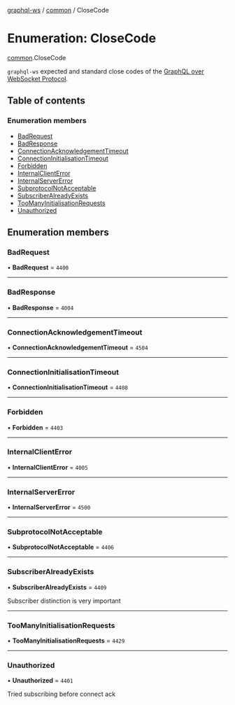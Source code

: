 [graphql-ws](../README.md) / [common](../modules/common.md) / CloseCode

# Enumeration: CloseCode

[common](../modules/common.md).CloseCode

`graphql-ws` expected and standard close codes of the [GraphQL over WebSocket Protocol](/PROTOCOL.md).

## Table of contents

### Enumeration members

- [BadRequest](common.CloseCode.md#badrequest)
- [BadResponse](common.CloseCode.md#badresponse)
- [ConnectionAcknowledgementTimeout](common.CloseCode.md#connectionacknowledgementtimeout)
- [ConnectionInitialisationTimeout](common.CloseCode.md#connectioninitialisationtimeout)
- [Forbidden](common.CloseCode.md#forbidden)
- [InternalClientError](common.CloseCode.md#internalclienterror)
- [InternalServerError](common.CloseCode.md#internalservererror)
- [SubprotocolNotAcceptable](common.CloseCode.md#subprotocolnotacceptable)
- [SubscriberAlreadyExists](common.CloseCode.md#subscriberalreadyexists)
- [TooManyInitialisationRequests](common.CloseCode.md#toomanyinitialisationrequests)
- [Unauthorized](common.CloseCode.md#unauthorized)

## Enumeration members

### BadRequest

• **BadRequest** = `4400`

___

### BadResponse

• **BadResponse** = `4004`

___

### ConnectionAcknowledgementTimeout

• **ConnectionAcknowledgementTimeout** = `4504`

___

### ConnectionInitialisationTimeout

• **ConnectionInitialisationTimeout** = `4408`

___

### Forbidden

• **Forbidden** = `4403`

___

### InternalClientError

• **InternalClientError** = `4005`

___

### InternalServerError

• **InternalServerError** = `4500`

___

### SubprotocolNotAcceptable

• **SubprotocolNotAcceptable** = `4406`

___

### SubscriberAlreadyExists

• **SubscriberAlreadyExists** = `4409`

Subscriber distinction is very important

___

### TooManyInitialisationRequests

• **TooManyInitialisationRequests** = `4429`

___

### Unauthorized

• **Unauthorized** = `4401`

Tried subscribing before connect ack
